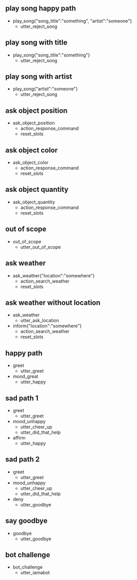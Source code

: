 ## play song happy path
* play_song{"song_title":"something", "artist":"someone"}
  - utter_reject_song
  
## play song with title
* play_song{"song_title":"something"}
  - utter_reject_song

## play song with artist
* play_song{"artist":"someone"}
  - utter_reject_song
  
## ask object position
* ask_object_position
  - action_response_command
  - reset_slots
  
## ask object color
* ask_object_color
  - action_response_command
  - reset_slots
  
## ask object quantity
* ask_object_quantity
  - action_response_command
  - reset_slots
  
## out of scope
* out_of_scope
  - utter_out_of_scope
  
## ask weather
* ask_weather{"location":"somewhere"}
  - action_search_weather
  - reset_slots
  
## ask weather without location
* ask_weather
  - utter_ask_location
* inform{"location":"somewhere"}
  - action_search_weather
  - reset_slots   

## happy path
* greet
  - utter_greet
* mood_great
  - utter_happy

## sad path 1
* greet
  - utter_greet
* mood_unhappy
  - utter_cheer_up
  - utter_did_that_help
* affirm
  - utter_happy

## sad path 2
* greet
  - utter_greet
* mood_unhappy
  - utter_cheer_up
  - utter_did_that_help
* deny
  - utter_goodbye

## say goodbye
* goodbye
  - utter_goodbye

## bot challenge
* bot_challenge
  - utter_iamabot
